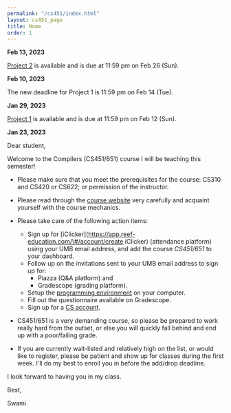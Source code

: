 ```yaml
---
permalink: "/cs451/index.html"
layout: cs451_page
title: Home
order: 1
---
```


**Feb 13, 2023**

[Project 2](projects.html) is available and is due at 11:59 pm on Feb 26 (Sun).

**Feb 10, 2023**

The new deadline for Project 1 is 11:59 pm on Feb 14 (Tue).

**Jan 29, 2023**

[Project 1](projects.html) is available and is due at 11:59 pm on Feb 12 (Sun).

**Jan 23, 2023**

Dear student,

Welcome to the Compilers (CS451/651) course I will be teaching this semester!

- Please make sure that you meet the prerequisites for the course: CS310 and CS420 or CS622; or permission of the instructor. 

- Please read through the [course website](/cs451/) very carefully and acquaint yourself with the course mechanics.

- Please take care of the following action items:
  - Sign up for [iClicker](https://app.reef-education.com/\#/account/create iClicker) (attendance platform) using your UMB email address, and add the course *CS451/651* to your dashboard.
  - Follow up on the invitations sent to your UMB email address to sign up for:
      - Piazza (Q&A platform) and
      - Gradescope (grading platform).
  - Setup the [programming environment](https://www.cs.umb.edu/~siyer/teaching/cs451/cc_programming_environment_setup.pdf) on your computer.
  - Fill out the questionnaire available on Gradescope.
  - Sign up for a [CS account](course_info.html#cs_account).

- CS451/651 is a very demanding course, so please be prepared to work really hard from the outset, or else you will quickly fall behind and end up with a poor/failing grade.

- If you are currently wait-listed and relatively high on the list, or would like to register, please be patient and show up for classes during the first week. I'll do my best to enroll you in before the add/drop deadline.

I look forward to having you in my class.

Best,

Swami